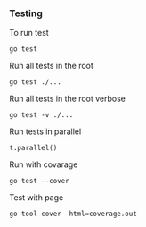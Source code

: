 ### Testing

To run test

```
go test
```

Run all tests in the root

```
go test ./...
```

Run all tests in the root verbose

```
go test -v ./...
```

Run tests in parallel

```
t.parallel()
```

Run with covarage

```
go test --cover
```

Test with page

```
go tool cover -html=coverage.out
```
